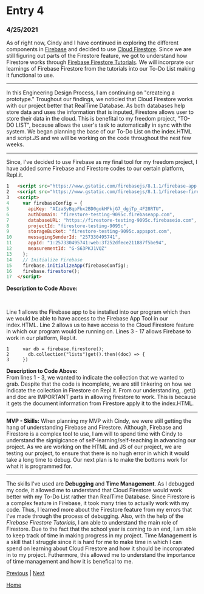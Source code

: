 # Entry 4
### 4/25/2021

As of right now, Cindy and I have continued in exploring the different components in [Firebase](https://firebase.google.com/) and decided to use [Cloud Firestore](https://firebase.google.com/products/firestore). Since we are still figuring out parts of the Firestore feature, we got to understand how Firestore works through [Firebase Firestore Tutorials](https://www.youtube.com/watch?v=4d-gIPGzmK4&list=PL4cUxeGkcC9itfjle0ji1xOZ2cjRGY_WB). We will incorprate our learnings of Firebase Firestore from the tutorials into our To-Do List making it functional to use. 

<hr>

In this Engineering Design Process, I am continuing on "createing a prototype." Troughout our findings, we noticied that Cloud Firestore works with our project better that RealTime Database. As both databases help store data and uses the information that is inputed, Firestore allows user to store their data in the cloud. This is benefital to my freedom project, "TO-DO LIST", because allows the user's task to automatically in sync with the system. We began planning the base of our To-Do List on the index.HTML and script.JS and we will be working on the code throughout the nest few weeks.

<hr>

Since, I've decided to use Firebase as my final tool for my freedom project, I have added some Firebase and Firestore codes to our certain platform, Repl.it.

```HTML
1   <script src="https://www.gstatic.com/firebasejs/8.1.1/firebase-app.js"></script>
2   <script src="https://www.gstatic.com/firebasejs/8.1.1/firebase-firestore.js"></script>
3   <script>
4     var firebaseConfig = {
5       apiKey: "AIzaSyBqpFbx2BD0gokHFkjG7_dgjTp_4F28RTU",
6       authDomain: "firestore-testing-9095c.firebaseapp.com",
7       databaseURL: "https://firestore-testing-9095c.firebaseio.com",
8       projectId: "firestore-testing-9095c",
9       storageBucket: "firestore-testing-9095c.appspot.com",
10      messagingSenderId: "257330495741",
11      appId: "1:257330495741:web:3f252dfece211887f5be94",
12      measurementId: "G-S63PKJ1VQZ"
13    };
14    // Initialize Firebase
15    firebase.initializeApp(firebaseConfig);
16    firebase.firestore();
17  </script>
```

**Description to Code Above:**

<br>

Line 1 allows the Firebase app to be installed into our program which then we would be able to have access to the Firebase App Tool in our index.HTML. Line 2 allows us to have access to the Cloud Firestore feature in which our program would be running on. Lines 3 - 17 allows Firebase to work in our platform, Repl.it.

```JS
1     var db = firebase.firestore();
2       db.collection("lists")get().then((doc) => {
3     })
```

**Description to Code Above:**
<br>
From lines 1 - 3, we wanted to indicate the collection that we wanted to grab. Despite that the code is incomplete, we are still tinkering on how we indicate the collection in Firestore on Repl.it. From our understanding, .get() and doc are IMPORTANT parts in allowing firestore to work. This is because it gets the document information from Firestore apply it to the index.HTML.

<hr>

**MVP - Skills:**
When planning my MVP with Cindy, we were still getting the hang of understanding Firebase and Firestore. Although, Firebase and Firestore is a complex tool to use, I am will to spend time with Cindy to understand the signigicance of self-learning/self-teaching in advancing our project. As we are working on the HTML and JS of our project, we are testing our project, to ensure that there is no hugh error in which it would take a long time to debug. Our next plan is to make the bottoms work for what it is programmed for. 

<hr>

The skills I've used are **Debugging** and **Time Management**. As I debugged my code, it allowed me to understand that Cloud Firestore would work better with my To-Do List rather than RealTime Database. Since Firestore is a complex feature in Firebase, it took many tries to actually work with my code. Thus, I learned more about the Firestore feature from my errors that I've made through the process of debugging. Also, with the help of the *Firebase Firestore Tutorials*, I am able to understand the main role of Firestore. Due to the fact that the school year is coming to an end, I am able to keep track of time in making progress in my project. Time Management is a skill that I struggle since it is hard for me to make time in which I can spend on learning about Cloud Firestore and how it should be incoroprated in to my project. Futhermore, this allowed me to understand the importance of time management and how it is benefical to me.

[Previous](entry03.md) | [Next](entry05.md)

[Home](../README.md)
